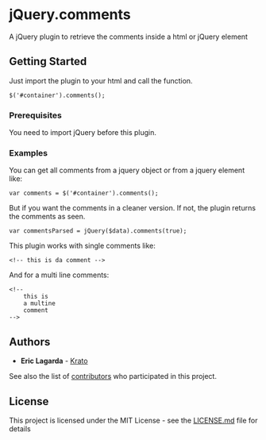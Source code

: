 # jQuery.comments

A jQuery plugin to retrieve the comments inside a html or jQuery element

## Getting Started

Just import the plugin to your html and call the function.

```
$('#container').comments();
```

### Prerequisites

You need to import jQuery before this plugin.


### Examples

You can get all comments from a jquery object or from a jquery element like: 

```
var comments = $('#container').comments();
```

But if you want the comments in a cleaner version. If not, the plugin returns the comments as seen.

```
var commentsParsed = jQuery($data).comments(true);
```

This plugin works with single comments like: 
```
<!-- this is da comment -->
```

And for a multi line comments:
```
<!-- 
	this is
	a multine
	comment
-->
```

## Authors

* **Eric Lagarda** - [Krato](https://github.com/Krato)

See also the list of [contributors](https://github.com/your/project/contributors) who participated in this project.

## License

This project is licensed under the MIT License - see the [LICENSE.md](LICENSE.md) file for details

